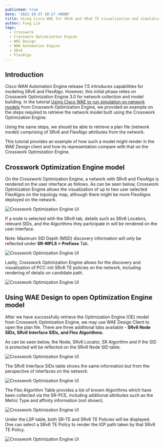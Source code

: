 ```yaml
---
published: true
date: '2021-10-27 10:17 +0800'
title: Using Cisco WAE for SRv6 and SRv6 TE visualization and simulation
author: Fung Lim
tags:
  - Crosswork
  - Crosswork Optimization Engine
  - WAE Design
  - WAN Automation Engine
  - SRv6
  - FlexAlgo
---
```

## Introduction

Cisco WAN Automation Engine release 7.5 introduces capabilities for modeling SRv6 and FlexAlgo. However, this initial phase relies on Crosswork Optimization Engine 3.0 for network collection and model building. In the tutorial [Using Cisco WAE to run simulation on network models](https://xrdocs.io/automation/tutorials/using-cisco-wae-to-run-sim-on-network-models-from-OE/) from Crosswork Optimization Engine, we provided an example on the steps required to retrieve the network model built using the Crosswork Optimization Engine.

Using the same steps, we should be able to retrieve a plan file (network model) comprising of SRv6 and FlexAlgo attributes from the network.

This tutorial provides an example of how such a model might render in the WAE Design client and how its representation compare with that on the Crosswork Optimization Engine.

## Crosswork Optimization Engine model

On the Crosswork Optimization Engine, a network with SRv6 and FlexAlgo is rendered on the user interface as follows. As can be seen below, Crosswork Optimization Engine allows the visualization of up to two user selected FlexAlgos on the topology map, although there might be more FlexAlgos deployed on the network.

![Crosswork Optimization Engine UI]({{site.baseurl}}/images/using-wae-srv6-flexalgo-img001.png)

If a node is selected with the SRv6 tab, details such as SRv6 Locators, relevant SIDs, and the Algorithms they participate in will be rendered on the user interface. 

Note: Maximum SID Depth (MSD) discovery information will only be reflected under **SR-MPLS > Prefixes** Tab.

![Crosswork Optimization Engine UI]({{site.baseurl}}/images/using-wae-srv6-flexalgo-img002.png)

Lastly, Crosswork Optimization Engine allows for the discovery and visualization of PCC-init SRv6 TE policies on the network, including rendering of details on candidate path. 

![Crosswork Optimization Engine UI]({{site.baseurl}}/images/using-wae-srv6-flexalgo-img003.png)


## Using WAE Design to open Optimization Engine model

After we have successfully retrieve the Optimization Engine (OE) model from Crosswork Optimization Engine, we may use WAE Design Client to open the plan file. There are three additional tabs available - **SRv6 Node SIDs, SRv6 Interface SIDs, and Flex Algorithms.**

As can be seen below, the Node, SRv6 Locator, SR Algorithm and if the SID is protected will be reflected on the SRv6 Node SID table.

![Crosswork Optimization Engine UI]({{site.baseurl}}/images/using-wae-srv6-flexalgo-img004.png)

The SRv6 Interface SIDs table shows the same information but from the perspective of interfaces on the network.

![Crosswork Optimization Engine UI]({{site.baseurl}}/images/using-wae-srv6-flexalgo-img005.png)

The Flex Algorithm Table provides a list of known Algorithms which have been collected via the SR-PCE, including additional attributes such as the Metric Type and affinity information (not shown).

![Crosswork Optimization Engine UI]({{site.baseurl}}/images/using-wae-srv6-flexalgo-img006.png)

Under the LSP table, both SR-TE and SRv6 TE Policies will be displayed. One can select a SRv6 TE Policy to render the IGP path taken by that SRv6 TE Policy.

![Crosswork Optimization Engine UI]({{site.baseurl}}/images/using-wae-srv6-flexalgo-img007.png)



